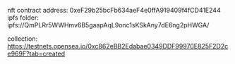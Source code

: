 nft contract address: 0xeF29b25bcFb634aeF4e0ffA919409f4fCD41E244
ipfs folder: ipfs://QmPLRr5WWHmv6B5gaapAqL9onc1sKSkAny7dE6ng2pHWGA/

collection: https://testnets.opensea.io/0xc862eBB2Edabae0349DDF99970E825F2D2ce969F?tab=created